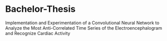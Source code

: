 # Bachelor-Thesis
Implementation and Experimentation of a Convolutional Neural Network to Analyze the Most Anti-Correlated Time Series of the Electroencephalogram and Recognize Cardiac Activity
